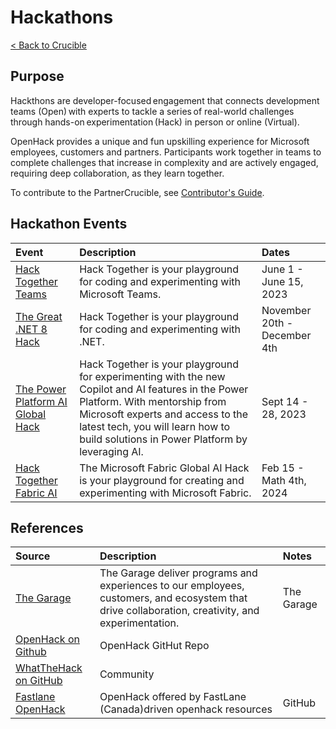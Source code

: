 
# Hackathons

[< Back to Crucible](./)

## Purpose

Hackthons are developer-focused engagement that connects development teams (Open) with experts to tackle a series of real-world challenges through hands-on experimentation (Hack) in person or online (Virtual).

OpenHack provides a unique and fun upskilling experience for Microsoft employees, customers and partners. Participants work together in teams to complete challenges that increase in complexity and are actively engaged, requiring deep collaboration, as they learn together.

To contribute to the PartnerCrucible, see [Contributor's Guide](ContributorsGuide).

## Hackathon Events

Event | Description |  Dates
:----- | :---------- | :-----
[Hack Together Teams](https://github.com/microsoft/hack-together-teams) | Hack Together is your playground for coding and experimenting with Microsoft Teams.| June 1 - June 15, 2023
[The Great .NET 8 Hack](https://github.com/microsoft/hack-together-dotnet?tab=readme-ov-file) | Hack Together is your playground for coding and experimenting with .NET. | November 20th - December 4th
[The Power Platform AI Global Hack](https://aka.ms/hacktogether/powerplatform-ai) | Hack Together is your playground for experimenting with the new Copilot and AI features in the Power Platform. With mentorship from Microsoft experts and access to the latest tech, you will learn how to build solutions in Power Platform by leveraging AI. | Sept 14 - 28, 2023
[Hack Together Fabric AI](https://github.com/microsoft/Hack-Together-Fabric-AI) | The Microsoft Fabric Global AI Hack is your playground for creating and experimenting with Microsoft Fabric. | Feb 15 - Math 4th, 2024



## References

Source | Description | Notes
:----- | :---------- | :-----
[The Garage](https://www.microsoft.com/en-us/garage/) | The Garage deliver programs and experiences to our employees, customers, and ecosystem that drive collaboration, creativity, and experimentation.| The Garage
[OpenHack on Github](https://github.com/microsoft/OpenHack) | OpenHack GitHut Repo
[WhatTheHack on GitHub](https://github.com/microsoft/WhatTheHack) | Community 
[Fastlane OpenHack](https://www.fastlanetraining.ca/openhack-ca) | OpenHack offered by FastLane (Canada)driven openhack resources  | GitHub




